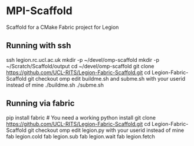 # MPI-Scaffold
Scaffold for a CMake Fabric project for Legion

## Running with ssh

ssh legion.rc.ucl.ac.uk
mkdir -p ~/devel/omp-scaffold
mkdir -p ~/Scratch/Scaffold/output
cd ~/devel/omp-scaffold
git clone https://github.com/UCL-RITS/Legion-Fabric-Scaffold.git
cd Legion-Fabric-Scaffold
git checkout omp
edit buildme.sh and subme.sh with your userid instead of mine
./buildme.sh
./subme.sh

## Running via fabric

pip install fabric # You need a working python install
git clone https://github.com/UCL-RITS/Legion-Fabric-Scaffold.git
cd Legion-Fabric-Scaffold
git checkout omp
edit legion.py with your userid instead of mine
fab legion.cold
fab legion.sub
fab legion.wait
fab legion.fetch
